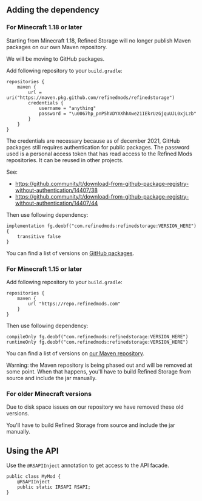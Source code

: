 ## Adding the dependency

### For Minecraft 1.18 or later

Starting from Minecraft 1.18, Refined Storage will no longer publish Maven packages on our own Maven repository.

We will be moving to GitHub packages.

Add following repository to your `build.gradle`:
```
repositories {
    maven {
        url = uri("https://maven.pkg.github.com/refinedmods/refinedstorage")
        credentials {
            username = "anything"
            password = "\u0067hp_pnP5hVDYXXhhXwe21IEkrUzGjquUJL0xjLzb"
        }
    }
}
```

The credentials are necessary because as of december 2021, GitHub packages still requires authentication for public packages.
The password used is a personal access token that has read access to the Refined Mods repositories.
It can be reused in other projects.

See:

- https://github.community/t/download-from-github-package-registry-without-authentication/14407/38
- https://github.community/t/download-from-github-package-registry-without-authentication/14407/44

Then use following dependency:

``` 
implementation fg.deobf("com.refinedmods:refinedstorage:VERSION_HERE") {
    transitive false
}
```

You can find a list of versions on [GitHub packages](https://github.com/orgs/refinedmods/packages).

### For Minecraft 1.15 or later

Add following repository to your `build.gradle`:

```
repositories {
    maven {
        url "https://repo.refinedmods.com"
    }
}
```

Then use following dependency:

```
compileOnly fg.deobf("com.refinedmods:refinedstorage:VERSION_HERE")
runtimeOnly fg.deobf("com.refinedmods:refinedstorage:VERSION_HERE")
```

You can find a list of versions on [our Maven repository](https://repo.refinedmods.com/com/refinedmods/).

Warning: the Maven repository is being phased out and will be removed at some point.
When that happens, you'll have to build Refined Storage from source and include the jar manually.

### For older Minecraft versions

Due to disk space issues on our repository we have removed these old versions.

You'll have to build Refined Storage from source and include the jar manually.

## Using the API

Use the `@RSAPIInject` annotation to get access to the API facade.

```
public class MyMod {
    @RSAPIInject
    public static IRSAPI RSAPI;
}
```
